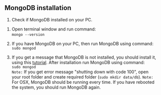 ## MongoDB installation

1. Check if MongoDB installed on your PC.<br>
1) Open terminal window and run command:<br> `mongo --version`<br>

2. If you have MongoDB on your PC, then run MongoDB using command:<br>`sudo mongod     `

3. If you get a message that MongoDB is not installed, you should install it, using this [tutorial](https://docs.mongodb.com/manual/tutorial/install-mongodb-on-os-x/). After installation run MongoDB using command:<br>`sudo mongod` <br>
`Note:` If you get error message "shutting down with code 100", open your root folder and create required folder (`sudo mkdir data/db`).
`Note:` For OSX, MongoDB should be running every time. If you have rebooted the system, you should run MongoDB again.



    




